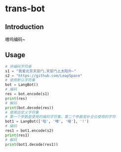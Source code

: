 # trans-bot
## Introduction
嗷呜编码~

## Usage

```python
# 待编码字符串
s1 = "我爱北京天安门,天安门上太阳升~"
s2 = "https://github.com/LeapSpace"
# 使用默认字符集
bot = LangBot()
# 编码
res = bot.encode(s1)
print(res)
# 解码
print(bot.decode(res))
# 使用自定义字符集
# 第一个参数是使用的编码字符集，第二个参数是补全位使用的字符
bot1 = LangBot(['哈', '嘿', '嘻'], '!')
# 编码
res1 = bot1.encode(s2)
print(res1)
# 解码
print(bot1.decode(res1))
```


